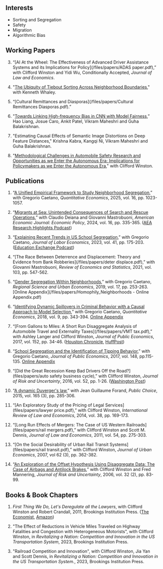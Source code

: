 ## Interests
- Sorting and Segregation
- Safety
- Migration
- Algorithmic Bias
   
## Working Papers

3. “[AI At the Wheel: The Effectiveness of Advanced Driver Assistance Systems and its Implications for Policy](/files/papers/ADAS paper.pdf),” with Clifford Winston and Yidi Wu, Conditionally Accepted, *Journal of Law and Economics*.

4. "[The Ubiquity of Tiebout Sorting Across Neighborhood Boundaries](/files/papers/Fragmentation.pdf)," with Kenneth Whaley.

5. “[Cultural Remittances and Diasporas](/files/papers/Cultural Remittances Diasporas.pdf).”

6. "[Towards Linking High-frequency Bias in CNN with Model Fairness](https://arxiv.org/abs/2302.03750),” Hao Liang, Josue Caro, Ankit Patel, Vikram Maheshri and Guha Balakrishnan.

7. "Estimating Causal Effects of Semantic Image Distortions on Deep Feature Distances," Krishna Kabra, Kangqi Ni, Vikram Maheshri and Guha Balakrishnan.

8. "[Methodological Challenges in Automobile Safety Research and Opportunities as we Enter the Autonomous Era: Implications for Policymakers as we Enter the Autonomous Era](/files/papers/safety%20literature%20critique.pdf)," with Clifford Winston.

## Publications

1. “[A Unified Empirical Framework to Study Neighborhood Segregation](/files/papers/Segregation.pdf),” with Gregorio Caetano, *Quantitative Economics*, 2025, vol. 16, pp. 1023-1057.
   
1. “[Migrants at Sea: Unintended Consequences of Search and Rescue Operations](/files/papers/migrants_at_sea_AEJ.pdf),” with Claudio Deiana and Giovanni Mastrobuoni, *American Economic Journal: Economic Policy*, 2024, vol. 16, pp. 335-365. ([AEA Research Highlights Podcast](https://www.aeaweb.org/research/search-rescue-migrants-consequences))

1. “[Explaining Recent Trends in US School Segregation](/files/papers/segregationUS_JOLE.pdf),” with Gregorio Caetano, *Journal of Labor Economics*, 2023, vol. 41, pp. 175-203. 
([Education Exchange Podcast](https://www.educationnext.org/education-exchange-segregation-u-s-schools/))

1. “[The Race Between Deterrence and Displacement: Theory and Evidence from Bank Robberies](/files/papers/deter displace.pdf),” with Giovanni Mastrobuoni, *Review of Economics and Statistics*, 2021, vol. 103, pp. 547-562.

2. “[Gender Segregation Within Neighborhoods](/files/papers/CaetanoMaheshri_Foursquare.pdf),” with Gregorio Caetano, *Regional Science and Urban Economics*, 2019, vol. 17, pp. 253-263. [Online Appendix](/files/papers/Homophily_Neighborhoods - Online Appendix.pdf) 

3. “[Identifying Dynamic Spillovers in Criminal Behavior with a Causal Approach to Model Selection](/files/papers/CaetanoMaheshri_BrokenWindows.pdf),” with Gregorio Caetano, *Quantitative Economics*, 2018, vol. 9, pp. 343-394. [Online Appendix](/files/papers/Caetano_Maheshri_BrokenWindows_Appendix.pdf)

4. “[From Gallons to Miles: A Short Run Disaggregate Analysis of Automobile Travel and Externality Taxes](/files/papers/VMT tax.pdf),” with Ashley Langer and Clifford Winston, *Journal of Public Economics*, 2017, vol. 152, pp. 34-46. 
([Houston Chronicle](https://www.chron.com/news/transportation/article/New-study-supports-distance-based-driving-tax-11253346.php), [HuffPost](https://www.huffpost.com/entry/a-quaint-notion-users-of-infrastructure-should-pay_b_596b9832e4b022bb9372b29f))

5. “[School Segregation and the Identification of Tipping Behavior](/files/papers/CaetanoMaheshri_tipping.pdf),” with Gregorio Caetano, *Journal of Public Economics*, 2017, vol. 148, pp.115-135. [Online Appendix](/files/papers/Caetano_Maheshri_tipping_appendix.pdf)

6. “[Did the Great Recession Keep Bad Drivers Off the Road?](files/papers/auto safety business cycle),” with Clifford Winston, *Journal of Risk and Uncertainty*, 2016, vol. 52, pp. 1-26. 
([Washington Post](https://www.washingtonpost.com/news/the-switch/wp/2016/08/26/this-surprising-economic-trend-helps-make-the-case-for-driverless-cars/?noredirect=on&utm_term=.d39942e9d5e7))

7. “[A dynamic Duverger's law](files/papers/duverger.pdf),” with Jean Guillaume Forand, *Public Choice*, 2015, vol. 165 (3), pp. 285-306.

8. “[An Exploratory Study of the Pricing of Legal Services](files/papers/lawyer price.pdf),” with Clifford Winston, *International Review of Law and Economics*, 2014, vol. 38, pp. 169-173.

9. “[Long Run Effects of Mergers: The Case of US Western Railroads](files/papers/rail mergers.pdf),” with Clifford Winston and Scott M. Dennis, *Journal of Law and Economics*, 2011, vol. 54, pp. 275-303.

10. “[On the Social Desirability of Urban Rail Transit Systems](files/papers/rail transit.pdf),” with Clifford Winston, *Journal of Urban Economics*, 2007, vol 62 (3), pp. 362-382.

11. “[An Exploration of the Offset Hypothesis Using Disaggregate Data: The Case of Airbags and Antilock Brakes](files/papers/offset.pdf),” with Clifford Winston and Fred Mannering, *Journal of Risk and Uncertainty*, 2006, vol. 32 (2), pp. 83-99.

## Books & Book Chapters 

1. *First Thing We Do, Let's Deregulate all the Lawyers*, with Clifford Winston and Robert Crandall, 2011, Brookings Institution Press. 
([The Economist](https://www.economist.com/united-states/2011/09/03/not-enough-lawyers), [Amazon](https://www.amazon.com/First-Thing-Lets-Deregulate-Lawyers/dp/0815721900))

1. "The Effect of Reductions in Vehicle Miles Traveled on  Highway Fatalities and Congestion with Heterogeneous Motorists", with Clifford Winston, in *Revitalizing a Nation: Competition and Innovation in the US Transportation System*, 2023, Brookings Institution Press.

1. "Railroad Competition and Innovation", with Clifford Winston, Jia Yan and Scott Dennis, in *Revitalizing a Nation: Competition and Innovation in the US Transportation System.*, 2023, Brookings Institution Press.


<!--
[![Analytics](https://ga-beacon.appspot.com/UA-78646709-2/starter-academic/readme?pixel)](https://github.com/igrigorik/ga-beacon)
-->
